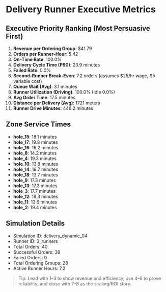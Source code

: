 # Delivery Runner Executive Metrics

## Executive Priority Ranking (Most Persuasive First)
1. **Revenue per Ordering Group**: $41.79
2. **Orders per Runner‑Hour**: 5.42
3. **On‑Time Rate**: 100.0%
4. **Delivery Cycle Time (P90)**: 23.9 minutes
5. **Failed Rate**: 0.0%
6. **Second‑Runner Break‑Even**: 7.2 orders (assumes $25/hr wage, $5 variable cost)
7. **Queue Wait (Avg)**: 3.1 minutes
8. **Runner Utilization (Driving)**: 100.0% (Idle 0.0%)
9. **Avg Order Time**: 17.5 minutes
10. **Distance per Delivery (Avg)**: 1721 meters
11. **Runner Drive Minutes**: 446.2 minutes

## Zone Service Times
- **hole_15**: 18.1 minutes
- **hole_17**: 19.8 minutes
- **hole_16**: 18.2 minutes
- **hole_8**: 14.2 minutes
- **hole_4**: 19.3 minutes
- **hole_10**: 13.8 minutes
- **hole_14**: 19.7 minutes
- **hole_18**: 13.7 minutes
- **hole_9**: 17.3 minutes
- **hole_13**: 17.3 minutes
- **hole_3**: 17.7 minutes
- **hole_12**: 18.3 minutes
- **hole_11**: 13.6 minutes
- **hole_2**: 19.4 minutes


## Simulation Details
- Simulation ID: delivery_dynamic_04
- Runner ID: 3_runners
- Total Orders: 40
- Successful Orders: 39
- Failed Orders: 0
- Total Ordering Groups: 28
- Active Runner Hours: 7.2

> Tip: Lead with 1–3 to show revenue and efficiency, use 4–6 to prove reliability, and close with 7–8 as the scaling/ROI story.
